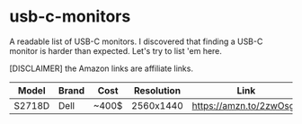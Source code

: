 # usb-c-monitors
A readable list of USB-C monitors. I discovered that finding a USB-C monitor is harder than expected. Let's try to list 'em here.

[DISCLAIMER] the Amazon links are affiliate links.

Model | Brand | Cost | Resolution | Link 
-----|-----|-----|-----|-----
S2718D | Dell | ~400$ | 2560x1440 | https://amzn.to/2zwOsgb 
